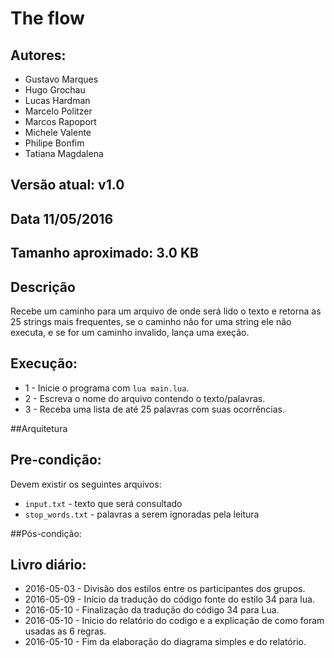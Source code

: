 # The flow


## Autores:

* Gustavo Marques
* Hugo Grochau
* Lucas Hardman
* Marcelo Politzer
* Marcos Rapoport
* Michele Valente
* Philipe Bonfim
* Tatiana Magdalena

## Versão atual: v1.0
## Data 11/05/2016
## Tamanho aproximado: 3.0 KB

## Descrição
Recebe um caminho para um arquivo de onde será lido o texto e retorna as 25 strings mais frequentes, se o caminho não for uma string ele não executa, e se for um caminho invalido, lança uma exeção.

## Execução:
* 1 - Inicie o programa com `lua main.lua`.
* 2 - Escreva o nome do arquivo contendo o texto/palavras.
* 3 - Receba uma lista de até 25 palavras com suas ocorrências.

##Arquitetura

## Pre-condição:

Devem existir os seguintes arquivos:
* `input.txt` - texto que será consultado
* `stop_words.txt` - palavras a serem ignoradas pela leitura

##Pós-condição:



## Livro diário:
* 2016-05-03 - Divisão dos estilos entre os participantes dos grupos.
* 2016-05-09 - Início da tradução do código fonte do estilo 34 para lua.
* 2016-05-10 - Finalização da tradução do código 34 para Lua.
* 2016-05-10 - Inicio do relatório do codigo e a explicação de como foram usadas as 6 regras.
* 2016-05-10 - Fim da elaboração do diagrama simples e do relatório.


